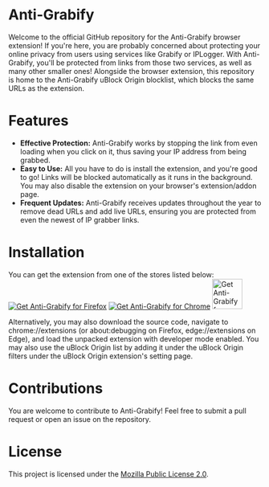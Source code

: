 # Anti-Grabify 
Welcome to the official GitHub repository for the Anti-Grabify browser extension! If you're here, you are probably concerned about protecting your online privacy from users using services like Grabify or IPLogger. With Anti-Grabify, you'll be protected from links from those two services, as well as many other smaller ones! Alongside the browser extension, this repository is home to the Anti-Grabify uBlock Origin blocklist, which blocks the same URLs as the extension.

# Features
* **Effective Protection:** Anti-Grabify works by stopping the link from even loading when you click on it, thus saving your IP address from being grabbed.
* **Easy to Use:** All you have to do is install the extension, and you're good to go! Links will be blocked automatically as it runs in the background. You may also disable the extension on your browser's extension/addon page.
* **Frequent Updates:** Anti-Grabify receives updates throughout the year to remove dead URLs and add live URLs, ensuring you are protected from even the newest of IP grabber links.

# Installation
You can get the extension from one of the stores listed below: <br>
<a href="https://addons.mozilla.org/addon/anti-grabify/"><img src="https://extensionworkshop.com/assets/img/documentation/publish/get-the-addon-178x60px.dad84b42.png" alt="Get Anti-Grabify for Firefox"></a>
<a href="https://chrome.google.com/webstore/detail/anti-grabify/mdiikcjojbiohaoechokgkdiodcfokpn"><img src="https://developer.chrome.com/static/docs/webstore/branding/image/206x58-chrome-web-bcb82d15b2486.png" alt="Get Anti-Grabify for Chrome"></a>
<a href="https://microsoftedge.microsoft.com/addons/detail/antigrabify/ppejmihlhhkckchnndagoffkicpbeomi"><img src="https://get.microsoft.com/images/en-us%20dark.svg" height="60" alt="Get Anti-Grabify for Edge"></a>

Alternatively, you may also download the source code, navigate to chrome://extensions (or about:debugging on Firefox, edge://extensions on Edge), and load the unpacked extension with developer mode enabled. You may also use the uBlock Origin list by adding it under the uBlock Origin filters under the uBlock Origin extension's setting page.

# Contributions
You are welcome to contribute to Anti-Grabify! Feel free to submit a pull request or open an issue on the repository.

# License
This project is licensed under the [Mozilla Public License 2.0](https://github.com/Konnor88/anti-grabify/blob/master/LICENSE).
